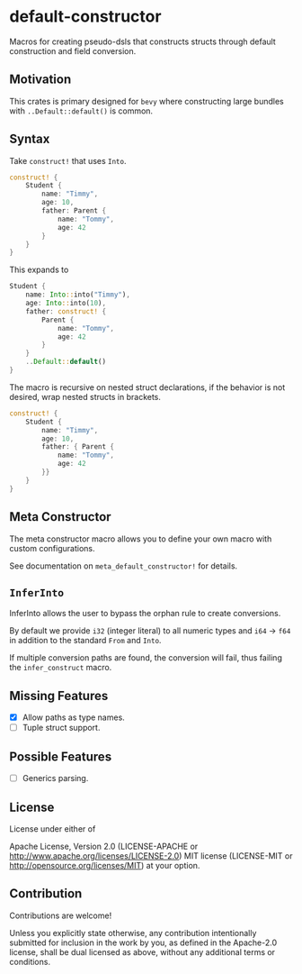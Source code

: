 # default-constructor

Macros for creating pseudo-dsls that constructs structs through
default construction and field conversion.

## Motivation

This crates is primary designed for `bevy` where constructing large bundles
with `..Default::default()` is common.

## Syntax

Take `construct!` that uses `Into`.

```rust
construct! {
    Student {
        name: "Timmy",
        age: 10,
        father: Parent {
            name: "Tommy",
            age: 42
        }
    }
}
```

This expands to

```rust
Student {
    name: Into::into("Timmy"),
    age: Into::into(10),
    father: construct! {
        Parent {
            name: "Tommy",
            age: 42
        }
    }
    ..Default::default()
}
```

The macro is recursive on nested struct declarations,
if the behavior is not desired, wrap nested structs in brackets.

```rust
construct! {
    Student {
        name: "Timmy",
        age: 10,
        father: { Parent {
            name: "Tommy",
            age: 42
        }}
    }
}
```

## Meta Constructor

The meta constructor macro allows you to define your own macro with
custom configurations.

See documentation on `meta_default_constructor!` for details.

## `InferInto`

InferInto allows the user to bypass the orphan rule to create conversions.

By default we provide `i32` (integer literal) to all numeric types
and `i64` -> `f64` in addition to the standard `From` and `Into`.

If multiple conversion paths are found, the conversion will fail,
thus failing the `infer_construct` macro.

## Missing Features

- [x] Allow paths as type names.
- [ ] Tuple struct support.

## Possible Features

- [ ] Generics parsing.

## License

License under either of

Apache License, Version 2.0 (LICENSE-APACHE or <http://www.apache.org/licenses/LICENSE-2.0>)
MIT license (LICENSE-MIT or <http://opensource.org/licenses/MIT>)
at your option.

## Contribution

Contributions are welcome!

Unless you explicitly state otherwise, any contribution intentionally submitted for inclusion in the work by you, as defined in the Apache-2.0 license, shall be dual licensed as above, without any additional terms or conditions.
